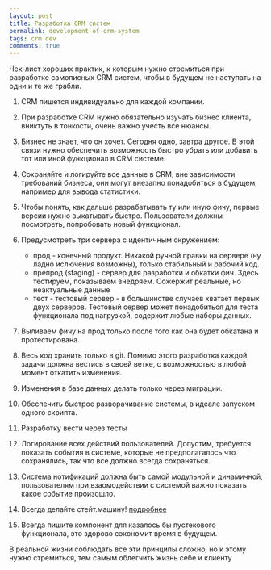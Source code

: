 ```yaml
---
layout: post 
title: Разработка CRM систем
permalink: development-of-crm-system
tags: crm dev
comments: true
--- 
```


Чек-лист хороших практик, к которым нужно стремиться при разработке самописных CRM систем, чтобы в будущем не наступать
на одни и те же грабли.

1. CRM пишется индивидуально для каждой компании.
2. При разработке CRM нужно обязательно изучать бизнес клиента, вниктуть в тонкости, очень важно учесть все нюансы.
3. Бизнес не знает, что он хочет. Сегодня одно, завтра другое. В этой связи нужно обеспечить возможность 
   быстро убрать или добавить тот или иной функционал в CRM системе.
4. Сохраняйте и логируйте все данные в CRM, вне зависимости требований бизнеса, они могут внезапно понадобиться в будущем, например для
   вывода статистики.
5. Чтобы понять, как дальше разрабатывать ту или иную фичу, первые версии нужно выкатывать быстро. Пользователи должны
   посмотреть, попробовать новый функционал.
6. Предусмотреть три сервера с идентичным окружением:
   
   - прод - конечный продукт. Никакой ручной правки на сервере (ну ладно ислючения возможны), только стабильный и рабочий код.
   - препрод (staging) - сервер для разработки и обкатки фич. Здесь тестируем, показываем внедряем. Сожержит реальные,
     но неактуальные данные
   - тест - тестовый сервер - в большинстве случаев хватает первых двух серверов. Тестовый сервер может понадобиться для
     теста функционала под нагрузкой, содержит любые наборы данных.
7. Выливаем фичу на прод только после того как она будет обкатана и протестирована.
8. Весь код хранить только в git. Помимо этого разработка каждой задачи должна вестись в своей ветке, с возможностью в
   любой момент откатить изменения.
9. Изменения в базе данных делать только через миграции.
10. Обеспечить быстрое разворачивание системы, в идеале запуском одного скрипта.
11. Разработку вести через тесты
12. Логирование всех действий пользователей. Допустим, требуется показать события в системе, которые не предполагалось
  что сохранялись, так что все должно всегда сохраняться.
13. Система нотификаций должна быть самой модульной и динамичной, пользователям при взаомодействии с системой важно
    показать какое событие произошло.
14. Всегда делайте стейт.машину! [подробнее](https://tproger.ru/translations/finite-state-machines-theory-and-implementation/)
15. Всегда пишите компонент для казалось бы пустекового функционала, это здорово сэкономит время в будущем.

В реальной жизни соблюдать все эти принципы сложно, но к этому нужно стремиться, тем самым облегчить жизнь себе и клиенту






